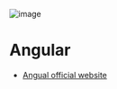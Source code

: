 
![image](https://github.com/user-attachments/assets/c8685b2f-328b-4a3c-942f-8167d4e1be1c)

# Angular 

- [Angual official website](https://angular.dev/)

  
